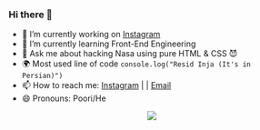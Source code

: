 ### Hi there 👋


- 🔭 I’m currently working on [Instagram](https://www.instagram.com/junior.coders/)
- 🌱 I’m currently learning Front-End Engineering
- 💬 Ask me about hacking Nasa using pure HTML & CSS  😈
- 🌍 Most used line of code `console.log("Resid Inja (It's in Persian)")`
- 📫 How to reach me: [Instagram](https://www.instagram.com/this.poori/) | | [Email](mailto:pooriafaramarzian@gamil.com)
- 😄 Pronouns: Poori/He

<p align="center">
  <img src="https://github-readme-stats.vercel.app/api?username=pooridev&show_icons=true&theme=dark"/> 
</p>
